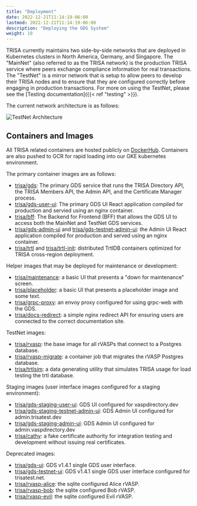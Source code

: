 ```yaml
---
title: "Deployment"
date: 2022-12-21T11:14:19-06:00
lastmod: 2022-12-21T11:14:19-06:00
description: "Deploying the GDS System"
weight: 10
---
```


TRISA currently maintains two side-by-side networks that are deployed in Kubernetes clusters in North America, Germany, and Singapore. The "MainNet" (also referred to as the TRISA network) is the production TRISA service where peers exchange compliance information for real transactions. The "TestNet" is a mirror network that is setup to allow peers to develop their TRISA nodes and to ensure that they are configured correctly before engaging in production transactions. For more on using the TestNet, please see the [Testing documentation]({{< ref "testing" >}}).

The current network architecture is as follows:

![TestNet Architecture](/img/system_diagram.png)

## Containers and Images

All TRISA related containers are hosted publicly on [DockerHub](https://hub.docker.com/repositories/trisa). Containers are also pushed to GCR for rapid loading into our GKE kubernetes environment.

The primary container images are as follows:

- [trisa/gds](https://hub.docker.com/repository/docker/trisa/gds): The primary GDS service that runs the TRISA Directory API, the TRISA Members API, the Admin API, and the Certificate Manager process.
- [trisa/gds-user-ui](https://hub.docker.com/repository/docker/trisa/gds-user-ui): The primary GDS UI React application compiled for production and servied using an nginx container.
- [trisa/bff](https://hub.docker.com/repository/docker/trisa/gds-bff): The Backend for Frontend (BFF) that allows the GDS UI to access both the MainNet and TestNet GDS services.
- [trisa/gds-admin-ui](https://hub.docker.com/repository/docker/trisa/gds-admin-ui) and [trisa/gds-testnet-admin-ui](https://hub.docker.com/repository/docker/trisa/gds-testnet-admin-ui): the Admin UI React application compiled for production and served using an nginx container.
- [trisa/trtl](https://hub.docker.com/repository/docker/trisa/trtl) and [trisa/trtl-init](https://hub.docker.com/repository/docker/trisa/trtl-init): distributed TrtlDB containers optimized for TRISA cross-region deployment.

Helper images that may be deployed for maintenance or development:

- [trisa/maintenance](https://hub.docker.com/repository/docker/trisa/maintenance): a basic UI that presents a "down for maintenance" screen.
- [trisa/placeholder](https://hub.docker.com/repository/docker/trisa/placeholder): a basic UI that presents a placeholder image and some text.
- [trisa/grpc-proxy](https://hub.docker.com/repository/docker/trisa/grpc-proxy): an envoy proxy configured for using grpc-web with the GDS.
- [trisa/docs-redirect](https://hub.docker.com/repository/docker/trisa/docs-redirect): a simple nginx redirect API for ensuring users are connected to the correct documentation site.

TestNet images:

- [trisa/rvasp](https://hub.docker.com/repository/docker/trisa/rvasp): the base image for all rVASPs that connect to a Postgres database.
- [trisa/rvasp-migrate](https://hub.docker.com/repository/docker/trisa/rvasp-migrate): a container job that migrates the rVASP Postgres database.
- [trisa/trtlsim](https://hub.docker.com/repository/docker/trisa/trtlsim): a data generating utility that simulates TRISA usage for load testing the trtl database.

Staging images (user interface images configured for a staging environment):

- [trisa/gds-staging-user-ui](https://hub.docker.com/repository/docker/trisa/gds-staging-user-ui): GDS UI configured for vaspdirectory.dev
- [trisa/gds-staging-testnet-admin-ui](https://hub.docker.com/repository/docker/trisa/gds-staging-testnet-admin-ui): GDS Admin UI configured for admin.trisatest.dev
- [trisa/gds-staging-admin-ui](https://hub.docker.com/repository/docker/trisa/gds-staging-admin-ui): GDS Admin UI configured for admin.vaspdirectory.dev
- [trisa/cathy](https://hub.docker.com/repository/docker/trisa/cathy): a fake certificate authority for integration testing and development without issuing real certificates.

Deprecated images:

- [trisa/gds-ui](https://hub.docker.com/repository/docker/trisa/gds-ui): GDS v1.4.1 single GDS user interface.
- [trisa/gds-testnet-ui](https://hub.docker.com/repository/docker/trisa/gds-testnet-ui): GDS v1.4.1 single GDS user interface configured for trisatest.net.
- [trisa/rvasp-alice](https://hub.docker.com/repository/docker/trisa/rvasp-alice): the sqlite configured Alice rVASP.
- [trisa/rvasp-bob](https://hub.docker.com/repository/docker/trisa/rvasp-bob): the sqlite configured Bob rVASP.
- [trisa/rvasp-evil](https://hub.docker.com/repository/docker/trisa/rvasp-evil): the sqlite configured Evil rVASP.

